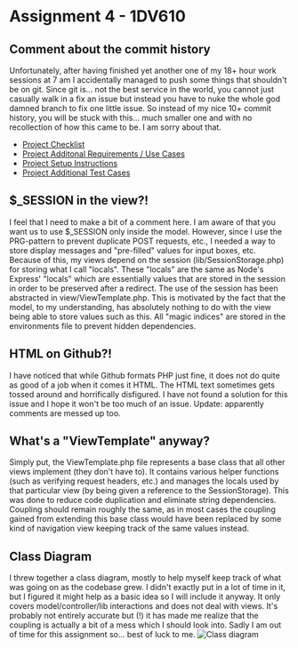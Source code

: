 # Assignment 4 - 1DV610

## Comment about the commit history
Unfortunately, after having finished yet another one of my 18+ hour work sessions at 7 am I accidentally managed to push some things that shouldn't be on git.
Since git is... not the best service in the world, you cannot just casually walk in a fix an issue but instead you have to nuke the whole god damned branch to fix
one little issue. So instead of my nice 10+ commit history, you will be stuck with this... much smaller one and with no recollection of how this came to be.
I am sorry about that.

* [Project Checklist](https://github.com/nidawi/1DV610-login/blob/master/docs/Checklist.md)
* [Project Additonal Requirements / Use Cases](https://github.com/nidawi/1DV610-login/blob/master/docs/UseCases.md)
* [Project Setup Instructions](https://github.com/nidawi/1DV610-login/blob/master/docs/Setup.md)
* [Project Additional Test Cases](https://github.com/nidawi/1DV610-login/blob/master/docs/TestCases.md)

## $_SESSION in the view?!
I feel that I need to make a bit of a comment here. I am aware of that you want us to use $_SESSION only inside the model.
However, since I use the PRG-pattern to prevent duplicate POST requests, etc., I needed a way to store display messages and "pre-filled" values for input boxes, etc.
Because of this, my views depend on the session (lib/SessionStorage.php) for storing what I call "locals". These "locals" are the same as Node's Express' "locals" which are essentially
values that are stored in the session in order to be preserved after a redirect. The use of the session has been abstracted in view/ViewTemplate.php. This is motivated by the fact that the model, to my understanding, has absolutely nothing
to do with the view being able to store values such as this. All "magic indices" are stored in the environments file to prevent hidden dependencies.

## HTML on Github?!
I have noticed that while Github formats PHP just fine, it does not do quite as good of a job when it comes it HTML. The HTML text sometimes gets tossed around and horrifically disfigured. I have not found a solution for this issue and I hope it won't be too much of an issue. Update: apparently comments are messed up too.

## What's a "ViewTemplate" anyway?
Simply put, the ViewTemplate.php file represents a base class that all other views implement (they don't have to). It contains various helper functions (such as verifying request headers, etc.) and manages the locals used by that particular view (by being given a reference to the SessionStorage). This was done to reduce code duplication and eliminate string dependencies. Coupling should remain roughly the same, as in most cases the coupling gained from extending this base class would have been replaced by some kind of navigation view keeping track of the same values instead.

## Class Diagram
I threw together a class diagram, mostly to help myself keep track of what was going on as the codebase grew. I didn't exactly put in a lot of time in it, but I figured it might help as a basic idea so I will include it anyway. It only covers model/controller/lib interactions and does not deal with views. It's probably not entirely accurate but (!) it has made me realize that the coupling is actually a bit of a mess which I should look into. Sadly I am out of time for this assignment so... best of luck to me.
![Class diagram](https://1dv610.nidawi.me/login/docs/classdiagram.jpg)